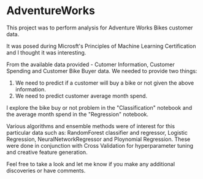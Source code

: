 # AdventureWorks
This project was to perform analysis for Adventure Works Bikes customer data.

It was posed during Microsft's Principles of Machine Learning Certification and I thought it was interesting.

From the available data provided - Cutomer Information, Customer Spending and Customer Bike Buyer data. We needed to provide two things:
1. We need to predict if a customer will buy a bike or not given the above information.
2. We need to predict customer average month spend.

I explore the bike buy or not problem in the "Classification" notebook and the average month spend in the "Regression" notebook.

Various algorithms and ensemble methods were of interest for this particular data such as: RandomForest classifier and regressor, Logistic Regression,
NeuralNetworkRegressor and Ploynomial Regression. These were done in conjunction with Cross Validation for hyperparameter tuning  and creative feature 
generation.

Feel free to take a look and let me know if you make any additional discoveries or have comments.
